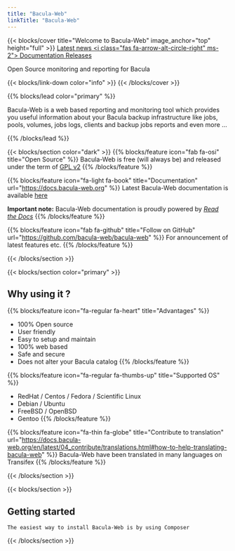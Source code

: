 ```yaml
---
title: "Bacula-Web"
linkTitle: "Bacula-Web"
---
```


{{< blocks/cover title="Welcome to Bacula-Web" image_anchor="top" height="full" >}}
<a class="btn btn-lg btn-primary me-3 mb-4" href="/blog/">
Latest news <i class="fas fa-arrow-alt-circle-right" ms-2"></i>
</a>
<a class="btn btn-lg btn-primary me-3 mb-4" target="_blank" href="https://docs.bacula-web.org">
Documentation
</a>
<a class="btn btn-lg btn-secondary me-3 mb-4" target="_blank" href="https://github.com/bacula-web/bacula-web/releases">
Releases <i class="fab fa-github ms-2 "></i>
</a>
<p class="lead mt-5">Open Source monitoring and reporting for Bacula</p>
{{< blocks/link-down color="info" >}}
{{< /blocks/cover >}}

{{% blocks/lead color="primary" %}}

Bacula-Web is a web based reporting and monitoring tool which provides you useful information about your Bacula backup infrastructure like jobs, pools, volumes, jobs logs, clients and backup jobs reports and even more …

{{% /blocks/lead %}}

{{< blocks/section color="dark" >}}
{{% blocks/feature icon="fab fa-osi" title="Open Source" %}}
Bacula-Web is free (will always be) and released under the term of <a target="_blank" href="https://opensource.org/licenses/gpl-2.0.php">GPL v2</a>
{{% /blocks/feature %}}

{{% blocks/feature icon="fa-light fa-book" title="Documentation" url="https://docs.bacula-web.org" %}}
Latest Bacula-Web documentation is available [here](http://docs.bacula-web.org/en/latest/)

**Important note:** Bacula-Web documentation is proudly powered by *[Read the Docs](https://readthedocs.org/)*
{{% /blocks/feature %}}

{{% blocks/feature icon="fab fa-github" title="Follow on GitHub" url="https://github.com/bacula-web/bacula-web" %}}
For announcement of latest features etc.
{{% /blocks/feature %}}

{{< /blocks/section >}}

{{< blocks/section color="primary" >}}

<div class="col-12">
<h2 class="text-center">Why using it ?</h2>
</div>

{{% blocks/feature icon="fa-regular fa-heart" title="Advantages" %}}
* 100% Open source
* User friendly
* Easy to setup and maintain
* 100% web based
* Safe and secure
* Does not alter your Bacula catalog
{{% /blocks/feature %}}

{{% blocks/feature icon="fa-regular fa-thumbs-up" title="Supported OS" %}}
* RedHat / Centos / Fedora / Scientific Linux
* Debian / Ubuntu
* FreeBSD / OpenBSD
* Gentoo
{{% /blocks/feature %}}

{{% blocks/feature icon="fa-thin fa-globe" title="Contribute to translation" url="https://docs.bacula-web.org/en/latest/04_contribute/translations.html#how-to-help-translating-bacula-web" %}}
Bacula-Web have been translated in many languages on Transifex
{{% /blocks/feature %}}

{{< /blocks/section >}}

{{< blocks/section >}}

<div class="col-lg-6 mb-5 mb-lg-0">
	<h2>Getting started</h2>

	The easiest way to install Bacula-Web is by using Composer
</div>

<div class="col-lg-6 mb-5 mb-lg-0">
	<script async id="asciicast-631200" data-autoplay data-loop src="https://asciinema.org/a/631200.js"></script>
</div>

{{< /blocks/section >}}